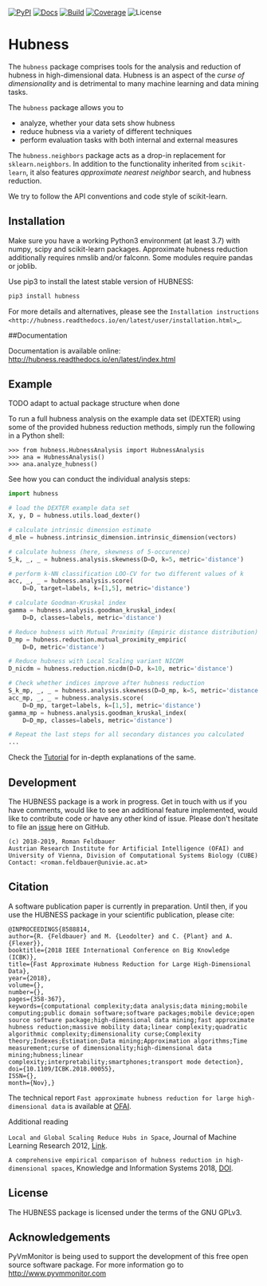 [![PyPI](https://img.shields.io/pypi/v/hubness.svg)](https://pypi.org/project/hubness)
[![Docs](https://readthedocs.org/projects/hubness/badge/?version=latest)](https://hubness.readthedocs.io/en/latest/?badge=latest)
[![Build](https://travis-ci.com/VarIr/hubness.svg?branch=master)](https://travis-ci.com/VarIr/hubness)
[![Coverage](https://codecov.io/gh/VarIr/hubness/branch/master/graph/badge.svg?branch=master)](https://codecov.io/gh/VarIr/hubness)
![License](https://img.shields.io/github/license/VarIr/hubness.svg)

# Hubness

The `hubness` package comprises tools for the analysis and
reduction of hubness in high-dimensional data.
Hubness is an aspect of the _curse of dimensionality_
and is detrimental to many machine learning and data mining tasks.

The `hubness` package allows you to

- analyze, whether your data sets show hubness
- reduce hubness via a variety of different techniques 
- perform evaluation tasks with both internal and external measures

The `hubness.neighbors` package acts as a drop-in replacement for `sklearn.neighbors`.
In addition to the functionality inherited from `scikit-learn`,
it also features _approximate nearest neighbor_ search, and hubness reduction.

We try to follow the API conventions and code style of scikit-learn.

## Installation


Make sure you have a working Python3 environment (at least 3.7) with
numpy, scipy and scikit-learn packages. Approximate hubness reduction
additionally requires nmslib and/or falconn. Some modules require pandas or joblib.

Use pip3 to install the latest stable version of HUBNESS:

```bash
pip3 install hubness
```

For more details and alternatives, please see the `Installation instructions
<http://hubness.readthedocs.io/en/latest/user/installation.html>`_.

##Documentation

Documentation is available online: 
http://hubness.readthedocs.io/en/latest/index.html

## Example

TODO adapt to actual package structure when done

To run a full hubness analysis on the example data set (DEXTER)
using some of the provided hubness reduction methods, 
simply run the following in a Python shell:

    >>> from hubness.HubnessAnalysis import HubnessAnalysis
    >>> ana = HubnessAnalysis()
    >>> ana.analyze_hubness()

See how you can conduct the individual analysis steps:

```python
import hubness

# load the DEXTER example data set
X, y, D = hubness.utils.load_dexter()

# calculate intrinsic dimension estimate
d_mle = hubness.intrinsic_dimension.intrinsic_dimension(vectors)

# calculate hubness (here, skewness of 5-occurence)
S_k, _, _ = hubness.analysis.skewness(D=D, k=5, metric='distance')

# perform k-NN classification LOO-CV for two different values of k
acc, _, _ = hubness.analysis.score(
    D=D, target=labels, k=[1,5], metric='distance')

# calculate Goodman-Kruskal index
gamma = hubness.analysis.goodman_kruskal_index(
    D=D, classes=labels, metric='distance')

# Reduce hubness with Mutual Proximity (Empiric distance distribution)
D_mp = hubness.reduction.mutual_proximity_empiric(
    D=D, metric='distance')

# Reduce hubness with Local Scaling variant NICDM
D_nicdm = hubness.reduction.nicdm(D=D, k=10, metric='distance')

# Check whether indices improve after hubness reduction
S_k_mp, _, _ = hubness.analysis.skewness(D=D_mp, k=5, metric='distance')
acc_mp, _, _ = hubness.analysis.score(
    D=D_mp, target=labels, k=[1,5], metric='distance')
gamma_mp = hubness.analysis.goodman_kruskal_index(
    D=D_mp, classes=labels, metric='distance')

# Repeat the last steps for all secondary distances you calculated
...
```
    

Check the [Tutorial](http://hubness.readthedocs.io/en/latest/user/tutorial.html)
for in-depth explanations of the same. 


## Development

The HUBNESS package is a work in progress. Get in touch with us if you have
comments, would like to see an additional feature implemented, would like
to contribute code or have any other kind of issue. Please don't hesitate
to file an [issue](https://github.com/VarIr/hubness/issues)
here on GitHub. 

    (c) 2018-2019, Roman Feldbauer
    Austrian Research Institute for Artificial Intelligence (OFAI) and
    University of Vienna, Division of Computational Systems Biology (CUBE)
    Contact: <roman.feldbauer@univie.ac.at>

## Citation

A software publication paper is currently in preparation. Until then,
if you use the HUBNESS package in your scientific publication, please cite:

    @INPROCEEDINGS{8588814,
    author={R. {Feldbauer} and M. {Leodolter} and C. {Plant} and A. {Flexer}},
    booktitle={2018 IEEE International Conference on Big Knowledge (ICBK)},
    title={Fast Approximate Hubness Reduction for Large High-Dimensional Data},
    year={2018},
    volume={},
    number={},
    pages={358-367},
    keywords={computational complexity;data analysis;data mining;mobile computing;public domain software;software packages;mobile device;open source software package;high-dimensional data mining;fast approximate hubness reduction;massive mobility data;linear complexity;quadratic algorithmic complexity;dimensionality curse;Complexity theory;Indexes;Estimation;Data mining;Approximation algorithms;Time measurement;curse of dimensionality;high-dimensional data mining;hubness;linear complexity;interpretability;smartphones;transport mode detection},
    doi={10.1109/ICBK.2018.00055},
    ISSN={},
    month={Nov},}

The technical report `Fast approximate hubness reduction for large high-dimensional data`
is available at [OFAI](http://www.ofai.at/cgi-bin/tr-online?number+2018-02).

Additional reading

`Local and Global Scaling Reduce Hubs in Space`, Journal of Machine Learning Research 2012,
[Link](http://www.jmlr.org/papers/v13/schnitzer12a.html).

`A comprehensive empirical comparison of hubness reduction in high-dimensional spaces`,
Knowledge and Information Systems 2018, [DOI](https://doi.org/10.1007/s10115-018-1205-y).

License
-------
The HUBNESS package is licensed under the terms of the GNU GPLv3.

Acknowledgements
----------------
PyVmMonitor is being used to support the development of this free open source 
software package. For more information go to http://www.pyvmmonitor.com
